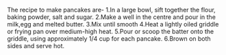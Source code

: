 The recipe to make pancakes are-
1.In a large bowl, sift together the flour, baking powder, salt and sugar.
2.Make a well in the centre and pour in the milk,egg and melted butter.
3.Mix until smooth
4.Heat a lightly oiled griddle or frying pan over medium-high heat.
5.Pour or scoop the batter onto the griddle, using approximately 1/4 cup for each pancake.
6.Brown on both sides and serve hot.
